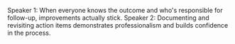 Speaker 1: When everyone knows the outcome and who's responsible for follow-up, improvements actually stick.
Speaker 2: Documenting and revisiting action items demonstrates professionalism and builds confidence in the process.
